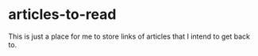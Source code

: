 # articles-to-read
This is just a place for me to store links of articles that I intend to get back to. 
